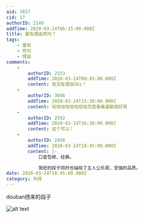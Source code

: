 ```yaml
---
aid: 3657
cid: 17
authorID: 2149
addTime: 2020-03-24T06:15:00.000Z
title: 雷有理由死吗？
tags:
    - 雷有
    - 死吗
    - 理由
comments:
    -
        authorID: 2153
        addTime: 2020-03-24T08:45:00.000Z
        content: 我没有理由Shi！
    -
        authorID: 3046
        addTime: 2020-03-24T15:30:00.000Z
        content: 哈哈哈哈哈哈哈哈怎麼看幾遍都很好笑
    -
        authorID: 2592
        addTime: 2020-03-24T16:30:00.000Z
        content: 这个可以！
    -
        authorID: 2456
        addTime: 2020-03-24T18:45:00.000Z
        content: |-
            口音包袱，经典。

            简短的段子同时也描绘了主人公乐观，坚强的品质。
date: 2020-03-24T18:45:00.000Z
category: 外段
---
```


douban捞来的段子

![alt text](https://i.imgur.com/alueGJE.jpg)
